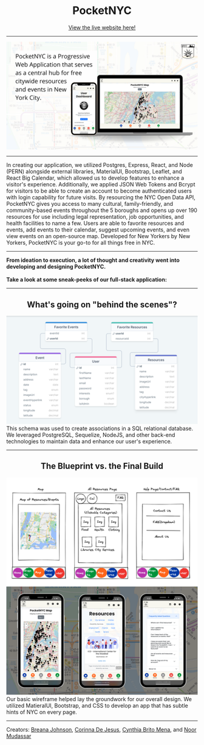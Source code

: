 <h1 align="center"> PocketNYC </h1>

<div style="text-align:center">    
    <a href='https://pocketnyc.onrender.com/'>View the live website here!</a> 
</div>
<hr/>
<img src='public/PocketNYCDemo.png' alt='PocketNYC Demo Image' /> 
<hr/>

In creating our application, we utilized Postgres, Express, React, and Node (PERN) alongside external libraries, MaterialUI, Bootstrap, Leaflet, and React Big Calendar, which allowed us to develop features to enhance a visitor's experience. Additionally, we applied JSON Web Tokens and Bcrypt for visitors to be able to create an account to become authenticated users with login capability for future visits. By resourcing the NYC Open Data API, PocketNYC gives you access to many cultural, family-friendly, and community-based events throughout the 5 boroughs and opens up over 190 resources for use including legal representation, job opportunities, and health facilities to name a few. Users are able to favorite resources and events, add events to their calendar, suggest upcoming events, and even view events on an open-source map. Developed for New Yorkers by New Yorkers, PocketNYC is your go-to for all things free in NYC.

<hr/>
<!-- <div style="text-align:center">     -->
<b>From ideation to execution, a lot of thought and creativity went into developing and designing PocketNYC.
<br/>
<br/>
Take a look at some sneak-peeks of our full-stack application:</b>
<hr/>
<h2 style="text-align:center">What's going on "behind the scenes"?</h2>
<!-- </div> -->
<img src='public/Schema.png' alt='PocketNYC Schema'/>
<br>
This schema was used to create associations in a SQL relational database. We leveraged PostgreSQL, Sequelize, NodeJS, and other back-end technologies to maintain data and enhance our user's experience. 
<br/>
<hr/>

<h2 style="text-align:center">The Blueprint vs. the Final Build</h2>
<img src='public/Wireframe-sample-PNYC.png' alt='PocketNYC WireFrame' />
<img src='public/PNYC-screenshot.png' alt='PocketNYC Screenshots'/>
Our basic wireframe helped lay the groundwork for our overall design. We utilized MatieralUI, Bootstrap, and CSS to develop an app that has subtle hints of NYC on every page. 
<hr/>



Creators: [Breana Johnson](https://www.linkedin.com/in/breanaj/), [Corinna De Jesus](https://www.linkedin.com/in/corinnadejesus/), [Cynthia Brito Mena](https://www.linkedin.com/in/cynthiabritomena/), and [Noor Mudassar](https://www.linkedin.com/in/noormudassar/)
